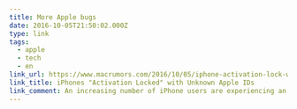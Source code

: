 ```yaml
---
title: More Apple bugs
date: 2016-10-05T21:50:02.000Z
type: link
tags:
  - apple
  - tech
  - en
link_url: https://www.macrumors.com/2016/10/05/iphone-activation-lock-wrong-apple-id-issues/
link_title: iPhones "Activation Locked" with Unknown Apple IDs
link_comment: An increasing number of iPhone users are experiencing an Activation Lock issue in which the device is linked to an Apple ID email address that does not belong to the user.
---
```

